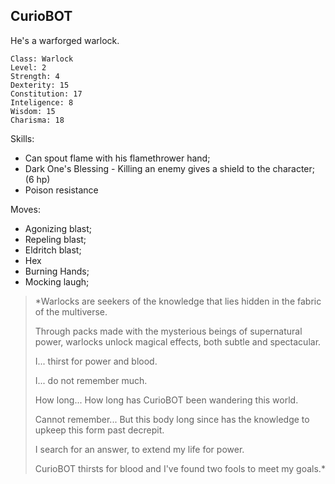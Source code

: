 ## CurioBOT

He's a warforged warlock. 

	Class: Warlock
	Level: 2
	Strength: 4
	Dexterity: 15
	Constitution: 17
	Inteligence: 8
	Wisdom: 15
	Charisma: 18	

Skills:
* Can spout flame with his flamethrower hand;
* Dark One's Blessing - Killing an enemy gives a shield to the character; (6 hp)
* Poison resistance

Moves:
* Agonizing blast;
* Repeling blast;
* Eldritch blast;
* Hex
* Burning Hands;
* Mocking laugh;

>*Warlocks are seekers of the knowledge that lies hidden in the fabric of the multiverse. 
>
>Through packs made with the mysterious beings of supernatural power, warlocks unlock magical effects, both subtle and spectacular.
>
>I... thirst for power and blood.
>
>I... do not remember much.
>
>How long... How long has CurioBOT been wandering this world.
>
>Cannot remember... But this body long since has the knowledge to upkeep this form past decrepit.
>
>I search for an answer, to extend my life for power.
>
>CurioBOT thirsts for blood and I've found two fools to meet my goals.*